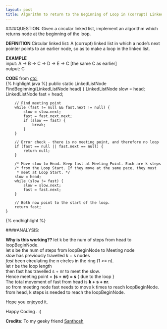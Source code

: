 ```yaml
---
layout: post
title: Algorithm to return to the Beginning of Loop in (corrupt) LinkedList
---
```


####QUESTION:
 Given a circular linked list, implement an algorithm which returns node at the beginning of the loop.

**DEFINITION**
	Circular linked list: A (corrupt) linked list in which a node’s next pointer points to an earlier node, so as to make a loop in the linked list.         

**EXAMPLE**		
input: A -> B -> C -> D -> E -> C [the same C as earlier]      
output: C

**CODE** from [ctci](https://github.com/gaylemcd/ctci/blob/master/java/Chapter%202/Question2_6/Question.java)  
{% highlight java %}
public static LinkedListNode FindBeginning(LinkedListNode head) {
		LinkedListNode slow = head;
		LinkedListNode fast = head; 
		
		// Find meeting point
		while (fast != null && fast.next != null) { 
			slow = slow.next; 
			fast = fast.next.next;
			if (slow == fast) {
				break;
			}
		}

		// Error check - there is no meeting point, and therefore no loop
		if (fast == null || fast.next == null) {
			return null;
		}

		/* Move slow to Head. Keep fast at Meeting Point. Each are k steps
		/* from the Loop Start. If they move at the same pace, they must
		 * meet at Loop Start. */
		slow = head; 
		while (slow != fast) { 
			slow = slow.next; 
			fast = fast.next; 
		}
		
		// Both now point to the start of the loop.
		return fast;
	}
{% endhighlight %}

####ANALYSIS:

**Why is this working??**
let k be the num of steps from head to loopBeginNode.   
let s be the num of steps from loopBeginNode to Meeting node      
_slow_ has previously travelled k + s nodes                  
_fast_ been circulating the n circles in the ring (1 <= n).                   
let r be the loop length                 
then fast has travelled s + nr to meet the slow.                     
Hence meeting point = **(s + nr) = s** { due to the loop }                 
The total movement of fast from head is **k + s + nr**.                
so from meeting node fast needs to move k times to reach loopBeginNode.              
from head, k steps is needed to reach the loopBeginNode.          


Hope you enjoyed it. 

Happy Coding . :)

**Credits**: To my geeky friend [Santhosh](http://www.santhosh.info/)
